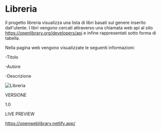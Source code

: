 # Libreria

Il progetto libreria visualizza una lista di libri basati sul genere inserito dall'utente. I libri vengono cercati attraverso una chiamata web api al sito https://openlibrary.org/developers/api e infine rappresentati sotto forma di tabella.

Nella pagina web vengono visualizzate le seguenti informazioni:

-Titolo

-Autore

-Descrizione

![Libreria](https://user-images.githubusercontent.com/85845784/146827386-8670bae8-24ab-478d-ab30-926e8c549833.png)

VERSIONE

1.0

LIVE PREVIEW

https://openweblibrary.netlify.app/
